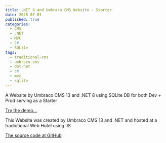 ```yaml
---
title: .NET 8 and Umbraco CMS Website - Starter
date: 2025-07-01
published: true
categories:
  - CMS
  - .NET
  - MVC
  - C#
  - SQLite
tags:
  - traditional-cms
  - umbraco-cms
  - dot-net
  - c#
  - mvc
  - sqlite
---
```


A Website by Umbraco CMS 13 and .NET 8 using SQLite DB for both Dev + Prod serving as a Starter

<a href="https://umb.persteenolsen.com" target="_blank" title="Umbraco CMS serving as a Starter">Try the demo...</a>

This Website was created by Umbraco CMS 13 and .NET and hosted at a tradiotional Web Hotel using IIS

<a href="https://github.com/persteenolsen/umbraco-13-starter-one" target="_blank">The source code at GitHub</a>

